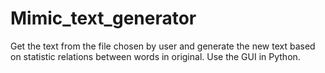 # Mimic_text_generator
Get the text from the file chosen by user and generate the new text based on statistic relations between words in original. Use the GUI in Python.
